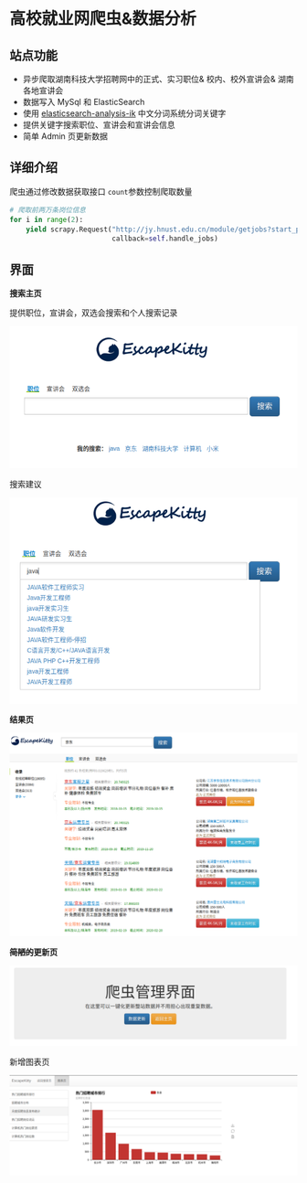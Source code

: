 # 高校就业网爬虫&数据分析

## 站点功能
- 异步爬取湖南科技大学招聘网中的正式、实习职位& 校内、校外宣讲会& 湖南各地宣讲会
- 数据写入 MySql 和 ElasticSearch
- 使用 [elasticsearch-analysis-ik](https://github.com/medcl/elasticsearch-analysis-ik) 中文分词系统分词关键字
- 提供关键字搜索职位、宣讲会和宣讲会信息
- 简单 Admin 页更新数据

## 详细介绍
爬虫通过修改数据获取接口 `count`参数控制爬取数量
```python
# 爬取前两万条岗位信息
for i in range(2):
    yield scrapy.Request("http://jy.hnust.edu.cn/module/getjobs?start_page=1&type_id=-1&k=&is_practice={0}&count=20000&start=1".format(i),
                         callback=self.handle_jobs)
```

## 界面
**搜索主页**

提供职位，宣讲会，双选会搜索和个人搜索记录

![index](https://github.com/EwdAger/EscapeKitty/blob/master/readme_img/homepage.png)

搜索建议

![search_suggest](https://github.com/EwdAger/EscapeKitty/blob/master/readme_img/search_suggest.png)

**结果页**

![results](https://github.com/EwdAger/EscapeKitty/blob/master/readme_img/results.png)

**~~简陋的~~更新页**

![admin](https://github.com/EwdAger/EscapeKitty/blob/master/readme_img/admin.png)

新增图表页

![chart](https://github.com/EwdAger/EscapeKitty/blob/master/readme_img/1.png)